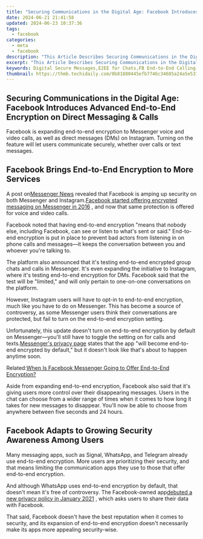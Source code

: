 ```yaml
---
title: "Securing Communications in the Digital Age: Facebook Introduces Advanced End-to-End Encryption on Direct Messaging & Calls."
date: 2024-06-21 21:41:58
updated: 2024-06-23 10:37:36
tags:
  - facebook
categories:
  - meta
  - facebook
description: "This Article Describes Securing Communications in the Digital Age: Facebook Introduces Advanced End-to-End Encryption on Direct Messaging & Calls."
excerpt: "This Article Describes Securing Communications in the Digital Age: Facebook Introduces Advanced End-to-End Encryption on Direct Messaging & Calls."
keywords: Digital Secure Messages,E2EE for Chats,FB End-to-End Calling,Facebook Encrypt Messenger,Direct Message Security,Calls Privacy Upgrade,Enhanced Data Protection
thumbnail: https://thmb.techidaily.com/0b81880445efb7746c34685a24a5e53155bfff0ac907d2d7a06d83968e5eaef1.jpg
---
```


## Securing Communications in the Digital Age: Facebook Introduces Advanced End-to-End Encryption on Direct Messaging & Calls

 Facebook is expanding end-to-end encryption to Messenger voice and video calls, as well as direct messages (DMs) on Instagram. Turning on the feature will let users communicate securely, whether over calls or text messages.

## Facebook Brings End-to-End Encryption to More Services

 A post on[Messenger News](https://messengernews.fb.com/2021/08/13/messenger-updates-end-to-end-encrypted-chats-with-new-features/) revealed that Facebook is amping up security on both Messenger and Instagram.[Facebook started offering encrypted messaging on Messenger in 2016](https://www.makeuseof.com/tag/enjoy-secret-facebook-messenger-conversations/) , and now that same protection is offered for voice and video calls.

 Facebook noted that having end-to-end encryption "means that nobody else, including Facebook, can see or listen to what's sent or said." End-to-end encryption is put in place to prevent bad actors from listening in on phone calls and messages—it keeps the conversation between you and whoever you're talking to.

 The platform also announced that it's testing end-to-end encrypted group chats and calls in Messenger. It's even expanding the initiative to Instagram, where it's testing end-to-end encryption for DMs. Facebook said that the test will be "limited," and will only pertain to one-on-one conversations on the platform.

 However, Instagram users will have to opt-in to end-to-end encryption, much like you have to do on Messenger. This has become a source of controversy, as some Messenger users think their conversations are protected, but fail to turn on the end-to-end encryption setting.

 Unfortunately, this update doesn't turn on end-to-end encryption by default on Messenger—you'll still have to toggle the setting on for calls and texts.[Messenger's privacy page](https://www.messenger.com/privacy) states that the app "will become end-to-end encrypted by default," but it doesn't look like that's about to happen anytime soon.

 Related:[When Is Facebook Messenger Going to Offer End-to-End Encryption?](https://www.makeuseof.com/facebook-messenger-end-to-end-encryption/)

 Aside from expanding end-to-end encryption, Facebook also said that it's giving users more control over their disappearing messages. Users in the chat can choose from a wider range of times when it comes to how long it takes for new messages to disappear. You'll now be able to choose from anywhere between five seconds and 24 hours.

## Facebook Adapts to Growing Security Awareness Among Users

 Many messaging apps, such as Signal, WhatsApp, and Telegram already use end-to-end encryption. More users are prioritizing their security, and that means limiting the communication apps they use to those that offer end-to-end encryption.

 And although WhatsApp uses end-to-end encryption by default, that doesn't mean it's free of controversy. The Facebook-owned app[debuted a new privacy policy in January 2021](https://www.makeuseof.com/whatsapp-forces-share-data-with-facebook/) , which asks users to share their data with Facebook.

 That said, Facebook doesn't have the best reputation when it comes to security, and its expansion of end-to-end encryption doesn't necessarily make its apps more appealing security-wise.


<ins class="adsbygoogle"
     style="display:block"
     data-ad-format="autorelaxed"
     data-ad-client="ca-pub-7571918770474297"
     data-ad-slot="1223367746"></ins>



<ins class="adsbygoogle"
     style="display:block"
     data-ad-client="ca-pub-7571918770474297"
     data-ad-slot="8358498916"
     data-ad-format="auto"
     data-full-width-responsive="true"></ins>
